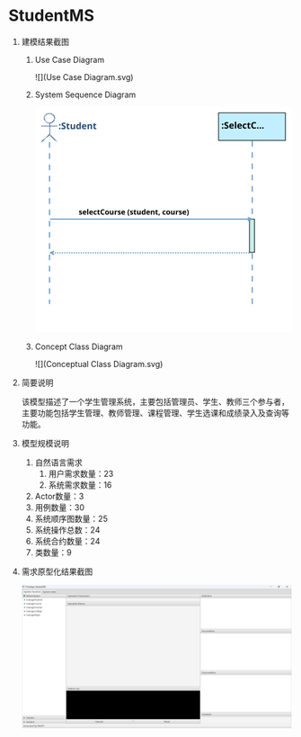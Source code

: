 # StudentMS

1. 建模结果截图

   1. Use Case Diagram

      ![](Use Case Diagram.svg)

   2. System Sequence Diagram

      ![](SelectCourseSSD.svg)

   3. Concept Class Diagram

      ![](Conceptual Class Diagram.svg)

2. 简要说明

   ​	该模型描述了一个学生管理系统，主要包括管理员、学生、教师三个参与者，主要功能包括学生管理、教师管理、课程管理、学生选课和成绩录入及查询等功能。

3. 模型规模说明

   1. 自然语言需求
      1. 用户需求数量：23
      2. 系统需求数量：16
   2. Actor数量：3
   3. 用例数量：30
   4. 系统顺序图数量：25
   5. 系统操作总数：24
   6. 系统合约数量：24
   7. 类数量：9

4. 需求原型化结果截图

   ![](Prototype.png)